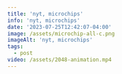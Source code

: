 ```yaml
---
title: 'nyt, microchips'
info: 'nyt, microchips'
date: '2023-07-25T12:42:07-04:00'
image: /assets/microchip-all-c.png
imageAlt: 'nyt, microchips'
tags:
  - post
video: /assets/2048-animation.mp4
---
```


